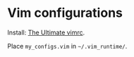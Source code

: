 # Vim configurations

Install: [The Ultimate vimrc](https://github.com/amix/vimrc).

Place `my_configs.vim` in `~/.vim_runtime/`.


